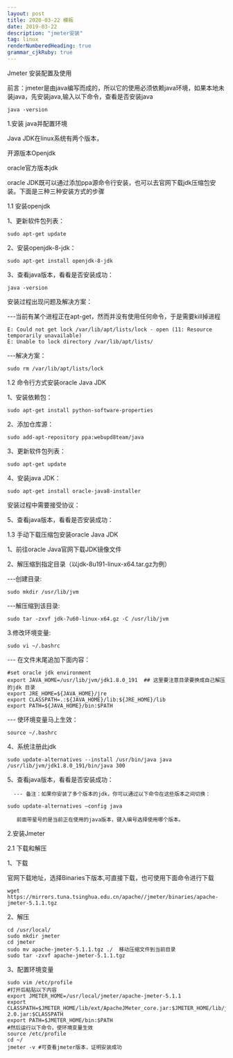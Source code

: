 ```yaml
---
layout: post
title: 2020-03-22 模板
date: 2019-03-22
description: "jmeter安装"
tag: linux
renderNumberedHeading: true
grammar_cjkRuby: true
---   
```

Jmeter 安装配置及使用



前言：jmeter是由java编写而成的，所以它的使用必须依赖java环境，如果本地未装java，先安装java,输入以下命令，查看是否安装java

    java -version

1.安装 java并配置环境

Java JDK在linux系统有两个版本，

开源版本Openjdk

oracle官方版本jdk

oracle JDK既可以通过添加ppa源命令行安装，也可以去官网下载jdk压缩包安装。下面是三种三种安装方式的步骤

1.1 安装openjdk

1、更新软件包列表：

    sudo apt-get update

2、安装openjdk-8-jdk：

    sudo apt-get install openjdk-8-jdk

3、查看java版本，看看是否安装成功：

    java -version

安装过程出现问题及解决方案：

---当前有某个进程正在apt-get，然而并没有使用任何命令，于是需要kill掉进程

    E: Could not get lock /var/lib/apt/lists/lock - open (11: Resource temporarily unavailable)
    E: Unable to lock directory /var/lib/apt/lists/

---解决方案：

    sudo rm /var/lib/apt/lists/lock

1.2 命令行方式安装oracle Java JDK

1、安装依赖包：

    sudo apt-get install python-software-properties

2、添加仓库源：

    sudo add-apt-repository ppa:webupd8team/java

3、更新软件包列表：

    sudo apt-get update

4、安装java JDK：

    sudo apt-get install oracle-java8-installer

安装过程中需要接受协议：

5、查看java版本，看看是否安装成功：

1.3 手动下载压缩包安装oracle Java JDK

1、前往oracle Java官网下载JDK镜像文件

2、解压缩到指定目录（以jdk-8u191-linux-x64.tar.gz为例）

---创建目录:

    sudo mkdir /usr/lib/jvm

---解压缩到该目录:

    sudo tar -zxvf jdk-7u60-linux-x64.gz -C /usr/lib/jvm

3.修改环境变量:　　

    sudo vi ~/.bashrc

--- 在文件末尾追加下面内容：

    #set oracle jdk environment
    export JAVA_HOME=/usr/lib/jvm/jdk1.8.0_191  ## 这里要注意目录要换成自己解压的jdk 目录
    export JRE_HOME=${JAVA_HOME}/jre  
    export CLASSPATH=.:${JAVA_HOME}/lib:${JRE_HOME}/lib  
    export PATH=${JAVA_HOME}/bin:$PATH

--- 使环境变量马上生效：

    source ~/.bashrc

4、系统注册此jdk

    sudo update-alternatives --install /usr/bin/java java /usr/lib/jvm/jdk1.8.0_191/bin/java 300

5、查看java版本，看看是否安装成功：

      --- 备注：如果你安装了多个版本的jdk，你可以通过以下命令在这些版本之间切换：

    sudo update-alternatives –config java

       前面带星号的是当前正在使用的java版本，键入编号选择使用哪个版本。

2.安装Jmeter

2.1  下载和解压

1、下载

官网下载地址，选择Binaries下版本,可直接下载，也可使用下面命令进行下载

    wget https://mirrors.tuna.tsinghua.edu.cn/apache//jmeter/binaries/apache-jmeter-5.1.1.tgz

2、解压

    cd /usr/local/
    sudo mkdir jmeter
    cd jmeter
    sudo mv apache-jmeter-5.1.1.tgz ./  移动压缩文件到当前目录
    sudo tar -zxvf apache-jmeter-5.1.1.tgz

3、配置环境变量

    sudo vim /etc/profile
    #打开后粘贴以下内容
    export JMETER_HOME=/usr/local/jmeter/apache-jmeter-5.1.1
    export CLASSPATH=$JMETER_HOME/lib/ext/ApacheJMeter_core.jar:$JMETER_HOME/lib/jorphan.jar:$JMETER_HOME/lib/logkit-2.0.jar:$CLASSPATH
    export PATH=$JMETER_HOME/bin:$PATH
    #然后运行以下命令，使环境变量生效
    source /etc/profile
    cd ~/
    jmeter -v #可查看jmeter版本，证明安装成功


